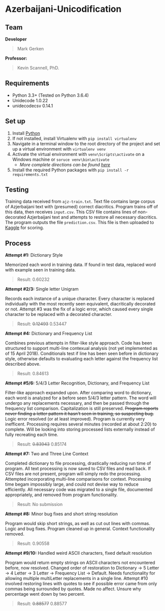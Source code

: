 # Azerbaijani-Unicodification

## Team

**Developer**
> Mark Gerken

**Professor:**
> Kevin Scannell, PhD.

## Requirements
- Python 3.3+ (Tested on Python 3.6.4)
- Unidecode 1.0.22
- unidecodecsv 0.14.1

## Set up

1. Install [Python](https://www.python.org/downloads/)
2. If not installed, install Virtualenv with `pip install virtualenv`
3. Navigate in a terminal window to the root directory of the project and set up a virtual environment with `virtualenv venv`
4. Activate the virtual environment with `venv\Scripts\activate` on a Windows machine or `soruce venv\bin\activate`
	- *More complete directions can be found [here](https://virtualenv.pypa.io/en/stable/userguide/#activate-script)*
5. Install the required Python packages with `pip install -r requirements.txt`

## Testing

Training data received from `ajz-train.txt`. Text file contains large corpus of Azjerbaijani text with (presumed) correct diacritics. Program trains off of this data, then receives `input.csv`. This CSV file contains lines of non-decorated Azjerbaijani text and attempts to restore all necessary diacritics. The program outputs the file `prediction.csv`. This file is then uploaded to [Kaggle](https://www.kaggle.com/c/azerbaijani-unicodification/) for scoring.

## Process

**Attempt #1:** Dictionary Style

Memorized each word in training data. If found in test data, replaced word with example seen in training data.
> Result: 0.60232

**Attempt #2/3:** Single letter Unigram

Records each instance of a unique character. Every character is replaced individually with the most recently seen equivalent, diacritically decorated or not. Attempt #3 was the fix of a logic error, which caused every single character to be replaced with a decorated character.
> Result: ~~0.12493~~ 0.53447

**Attempt #4:** Dictionary and Frequency List

Combines previous attempts in filter-like style approach. Code has been structured to support multi-line contexual analysis (not yet implemented as of 15 April 2018). Conditionals test if line has been seen before in dictionary style, otherwise defaults to evaluating each letter against the frequency list described above.
> Result: 0.84613

**Attempt #5/6:** 5/4/3 Letter Recognition, Dictionary, and Frequency List

Filter-like approach expanded upon. After comparing word to dictionary, each word is analyzed for a before seen 5/4/3 letter pattern. The word will undergo any replacements necessary, and then be passed through the frequency list comparison. Capitalization is still preserved. ~~Program reports never finding a letter pattern it hasn't seen in training, so suspecting bug.~~ Logic error resolved (or at least improved). Program is currently very inefficent. Processing requires several minutes (recorded at about 2:20) to complete. Will be looking into storing processed lists externally instead of fully recreating each time.
> Result: ~~0.83943~~ 0.85174

**Attempt #7:** Two and Three Line Context

Completed dictionary to file processing, drastically reducing run time of program. All text processing is now saved to CSV files and read back. If CSV files are not present, program will simply redo the processing. Attempted incorporating multi-line comparisons for context. Processing time begam impossibly large, and could not devise way to reduce efficiently. All necessary code was migrated to a single file, documented appropriately, and removed from program functionality.
> Result: No submission

**Attempt #8:** Minor bug fixes and short string resolution

Program would skip short strings, as well as cut out lines with commas. Logic and bug fixes. Program cleaned up in general. Context functionality removed.
> Result: 0.90558

**Attempt #9/10:** Handled weird ASCII characters, fixed default resolution

Program would return empty strings on ASCII characters not encountered before, now resolved. Changed order of restoration to Dictionary -> 5 Letter -> 4 Letter -> 3 Letter -> Frequency List -> Default. Needs functionality for allowing multiple multiLetter replacements in a single line. Attempt #10 involved restoring lines with quotes to see if possible error came from only commas being surrounded by quotes. Made no affect. Unsure why percentage went down by two percent.
> Result: ~~0.88577~~ 0.88577
